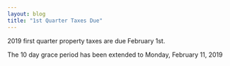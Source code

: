 ```yaml
---
layout: blog
title: "1st Quarter Taxes Due"
---
```


2019 first quarter property taxes are due February 1st. 

The 10 day grace period has been extended to Monday, February 11, 2019

